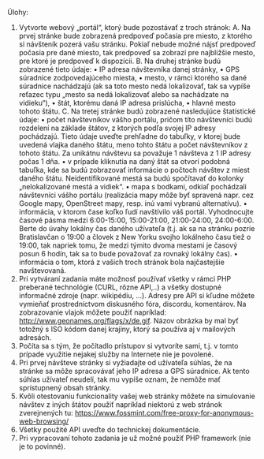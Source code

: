 Úlohy:

1.	Vytvorte webový „portál“, ktorý bude pozostávať z troch stránok: 
A.	Na prvej stránke bude zobrazená predpoveď počasia pre miesto, z ktorého si návšteník pozerá vašu stránku. Pokiaľ nebude možné nájsť predpoveď počasia pre dané miesto, tak predpoveď sa zobrazí pre najbližšie mesto, pre ktoré je predpoveď k dispozícii. 
B.	Na druhej stránke budú zobrazené tieto údaje:
•	IP adresa návštevníka danej stránky, 
•	GPS súradnice zodpovedajúceho miesta, 
•	mesto, v rámci ktorého sa dané súradnice nachádzajú (ak sa toto mesto nedá lokalizovať, tak sa vypíše reťazec typu „mesto sa nedá lokalizovať alebo sa nachádzate na vidieku“), 
•	štát, ktorému daná IP adresa prislúcha, 
•	hlavné mesto tohoto štátu. 
C.	Na tretej stránke budú zobrazené nasledujúce štatistické údaje:
•	počet návštevníkov vášho portálu, pričom títo návštevníci budú rozdelení na základe štátov, z ktorých podľa svojej IP adresy pochádzajú. Tieto údaje uveďte prehľadne do tabuľky, v ktorej bude uvedená vlajka daného štátu, meno tohto štátu a počet návštevníkov z tohoto štátu. Za unikátnu návštevu sa považuje 1 návšteva z 1 IP adresy počas 1 dňa. 
•	v prípade kliknutia na daný štát sa otvorí podobná tabuľka, kde sa budú zobrazovať informácie o počtoch návštev z miest daného štátu. Neidentifikované mestá sa budú spočítavať do kolonky „nelokalizované mestá a vidiek“. 
•	mapa s bodkami, odkiaľ pochádzali návštevníci vášho portálu (realizácia mapy môže byť spravená napr. cez Google mapy, OpenStreet mapy, resp. inú vami vybranú alternatívu). 
•	informácia, v ktorom čase koľko ľudí navštívilo váš portál. Vyhodnocujte časové pásma medzi 6:00-15:00, 15:00-21:00, 21:00-24:00, 24:00-6:00. Berte do úvahy lokálny čas daného užívateľa (t.j. ak sa na stránku pozrie Bratislavčan o 19:00 a človek z New Yorku svojho lokálneho času tiež o 19:00, tak napriek tomu, že medzi týmito dvoma mestami je časový posun 6 hodín, tak sa to bude považovať za rovnaký lokálny čas). 
•	informácia o tom, ktorá z vašich troch stránok bola najčastejšie navštevovaná. 
2.	Pri vytváraní zadania máte možnosť používať všetky v rámci PHP preberané technológie (CURL, rôzne API,..) a všetky dostupné informačné zdroje (napr. wikipédiu, ...). Adresy pre API si kľudne môžete vymieňať prostredníctvom diskusného fóra, discordu, komentárov. Na zobrazovanie vlajok môžete použiť napríklad: http://www.geonames.org/flags/x/de.gif. Názov obrázka by mal byť totožný s ISO kódom danej krajiny, ktorý sa používa aj v mailových adresách. 
3.	Počíta sa s tým, že počítadlo prístupov si vytvoríte sami, t.j. v tomto prípade využitie nejakej služby na Internete nie je povolené.
4.	Pri prvej návšteve stránky si vyžiadajte od užívateľa súhlas, že na stránke sa môže spracovávať jeho IP adresa a GPS súradnice. Ak tento súhlas užívateľ neudelí, tak mu vypíše oznam, že nemôže mať sprístupnený obsah stránky.
5.	Kvôli otestovaniu funkcionality vašej web stránky môžete na simulovanie návštev z iných štátov použiť napríklad niektorú z web stránok zverejnených tu: https://www.fossmint.com/free-proxy-for-anonymous-web-browsing/ 
6.	Všetky použité API uveďte do technickej dokumentácie.
7.	Pri vypracovaní tohoto zadania je už možné použiť PHP framework (nie je to povinné).
